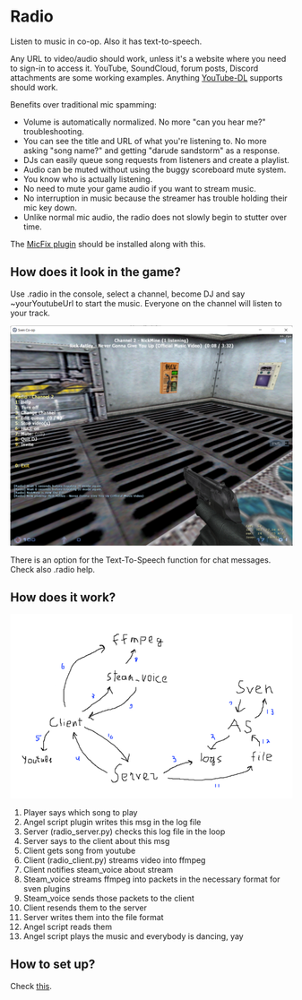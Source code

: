 # Radio
Listen to music in co-op. Also it has text-to-speech.

Any URL to video/audio should work, unless it's a website where you need to sign-in to access it. YouTube, SoundCloud, forum posts, Discord attachments are some working examples. Anything [YouTube-DL](https://github.com/ytdl-org/youtube-dl/tree/master/youtube_dl/extractor) supports should work.

Benefits over traditional mic spamming:
- Volume is automatically normalized. No more "can you hear me?" troubleshooting.
- You can see the title and URL of what you're listening to. No more asking "song name?" and getting "darude sandstorm" as a response.
- DJs can easily queue song requests from listeners and create a playlist.
- Audio can be muted without using the buggy scoreboard mute system.
- You know who is actually listening.
- No need to mute your game audio if you want to stream music.
- No interruption in music because the streamer has trouble holding their mic key down.
- Unlike normal mic audio, the radio does not slowly begin to stutter over time.

The [MicFix plugin](https://github.com/wootguy/MicFix) should be installed along with this.


## How does it look in the game?
Use .radio in the console, select a channel, become DJ and say ~yourYoutubeUrl to start the music. Everyone on the channel will listen to your track.

![](images-for-readme/how-it-looks.png)

There is an option for the Text-To-Speech function for chat messages. Check also .radio help.

## How does it work?
![](images-for-readme/how-it-works.png)

1. Player says which song to play
2. Angel script plugin writes this msg in the log file
3. Server (radio_server.py) checks this log file in the loop
4. Server says to the client about this msg
5. Client gets song from youtube
6. Client (radio_client.py) streams video into ffmpeg
7. Client notifies steam_voice about stream
8. Steam_voice streams ffmpeg into packets in the necessary format for sven plugins
9. Steam_voice sends those packets to the client
10. Client resends them to the server
11. Server writes them into the file format
12. Angel script reads them
13. Angel script plays the music and everybody is dancing, yay

## How to set up?
Check [this](how-to-set-up.md).
